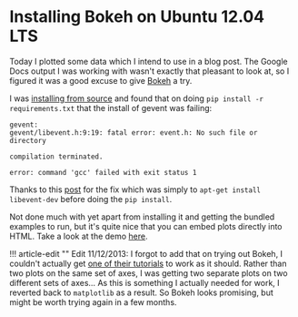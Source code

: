 # Installing Bokeh on Ubuntu 12.04 LTS


Today I plotted some data which I intend to use in a blog post. The
Google Docs output I was working with wasn't exactly that pleasant to
look at, so I figured it was a good excuse to give
[Bokeh](http://bokeh.pydata.org/) a try.

I was [installing from source](http://bokeh.pydata.org/quickstart.html)
and found that on doing
`pip install -r requirements.txt` that the install of gevent was failing:

```shell
gevent:
gevent/libevent.h:9:19: fatal error: event.h: No such file or directory

compilation terminated.

error: command 'gcc' failed with exit status 1
```

Thanks to this
[post](https://groups.google.com/d/msg/plivo-users/z20NWkgW_v8/exWwFb7WIMwJ)
for the fix which was simply to `apt-get install libevent-dev` before
doing the `pip install`.

Not done much with yet apart from installing it and getting the bundled
examples to run, but it's quite nice that you can embed plots directly
into HTML. Take a look at the demo
[here](http://continuum.io/blog/painless_streaming_plots_w_bokeh).

!!! article-edit ""
    Edit 11/12/2013: I forgot to add that on trying out Bokeh, I couldn't
    actually get [one of their
    tutorials](http://bokeh.pydata.org/tutorial.html#simple-script-based-plotting)
    to work as it should. Rather than two plots on the same set of axes, I
    was getting two separate plots on two different sets of axes… As this
    is something I actually needed for work, I reverted back to `matplotlib`
    as a result. So Bokeh looks promising, but might be worth trying again
    in a few months.

